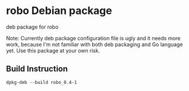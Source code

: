 robo Debian package
====================
deb package for robo

Note: Currently deb package configuration file is ugly and it needs more work, because I'm not familiar with both deb packaging and Go language yet. Use this package at your own risk.

Build Instruction
------------------
```shell
dpkg-deb --build robo_0.4-1
```

